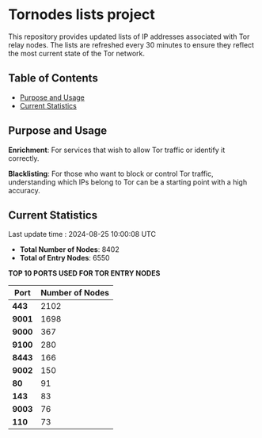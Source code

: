# Tornodes lists project

This repository provides updated lists of IP addresses associated with Tor relay nodes. The lists are refreshed every 30 minutes to ensure they reflect the most current state of the Tor network.

## Table of Contents

- [Purpose and Usage](#purpose-and-usage)
- [Current Statistics](#current-statistics)


## Purpose and Usage

**Enrichment**: For services that wish to allow Tor traffic or identify it correctly.

**Blacklisting**: For those who want to block or control Tor traffic, understanding which IPs belong to Tor can be a starting point with a high accuracy.

## Current Statistics

Last update time : 2024-08-25 10:00:08 UTC

- **Total Number of Nodes**: 8402
- **Total of Entry Nodes**: 6550

**TOP 10 PORTS USED FOR TOR ENTRY NODES**

| **Port** | **Number of Nodes** |
|------|-----------------|
| **443**   | 2102  |
| **9001**   | 1698  |
| **9000**   | 367  |
| **9100**   | 280  |
| **8443**   | 166  |
| **9002**   | 150  |
| **80**   | 91  |
| **143**   | 83  |
| **9003**   | 76  |
| **110**   | 73  |

